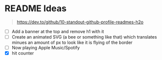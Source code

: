 # README Ideas

> https://dev.to/github/10-standout-github-profile-readmes-h2o

- [ ] Add a banner at the top and remove h1 with it
- [ ] Create an animated SVG (a bee or something like that) which translates minues an
      amount of px to look like it is flying of the border
- [ ] Now playing Apple Music/Spotify
- [x] hit counter

